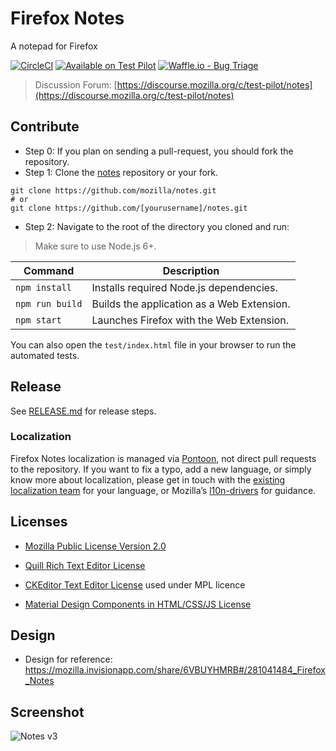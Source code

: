 # Firefox Notes

A notepad for Firefox

[![CircleCI](https://circleci.com/gh/mozilla/notes/tree/master.svg?style=svg)](https://circleci.com/gh/mozilla/notes/tree/master)
[![Available on Test Pilot](https://img.shields.io/badge/available_on-Test_Pilot-0996F8.svg)](https://testpilot.firefox.com/experiments/notes)
[![Waffle.io - Bug Triage](https://badge.waffle.io/mozilla/notes.svg?columns=all)](https://waffle.io/mozilla/notes)

> Discussion Forum: [https://discourse.mozilla.org/c/test-pilot/notes](https://discourse.mozilla.org/c/test-pilot/notes)


## Contribute

* Step 0: If you plan on sending a pull-request, you should fork the repository.
* Step 1: Clone the [notes](https://github.com/mozilla/notes) repository or your fork.
```
git clone https://github.com/mozilla/notes.git
# or
git clone https://github.com/[yourusername]/notes.git
```
* Step 2: Navigate to the root of the directory you cloned and run:
> Make sure to use Node.js 6+.

| Command         | Description                               |
|-----------------|-------------------------------------------|
| `npm install`   | Installs required Node.js dependencies.   |
| `npm run build` | Builds the application as a Web Extension.|
| `npm start`     | Launches Firefox with the Web Extension.  |

You can also open the `test/index.html` file in your browser to run the automated tests.

## Release 

See [RELEASE.md](https://github.com/mozilla/notes/blob/master/RELEASE.md) for release steps.

### Localization

Firefox Notes localization is managed via [Pontoon](https://pontoon.mozilla.org/projects/test-pilot-notes/), not direct pull requests to the repository. If you want to fix a typo, add a new language, or simply know more about localization, please get in touch with the [existing localization team](https://pontoon.mozilla.org/teams/) for your language, or Mozilla’s [l10n-drivers](https://wiki.mozilla.org/L10n:Mozilla_Team#Mozilla_Corporation) for guidance.

## Licenses

* [Mozilla Public License Version 2.0](LICENSE)

* [Quill Rich Text Editor License](https://github.com/quilljs/quill/blob/develop/LICENSE)
* [CKEditor Text Editor License](https://github.com/ckeditor/ckeditor5/blob/master/LICENSE.md) used under MPL licence
* [Material Design Components in HTML/CSS/JS License](https://github.com/google/material-design-lite/blob/mdl-1.x/LICENSE)

## Design

* Design for reference: https://mozilla.invisionapp.com/share/6VBUYHMRB#/281041484_Firefox_Notes

## Screenshot

![Notes v3](https://i.imgur.com/Sa9oaTK.png)

